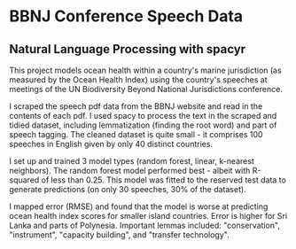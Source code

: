 # BBNJ Conference Speech Data
## Natural Language Processing with spacyr

This project models ocean health within a country's marine jurisdiction (as measured by the Ocean Health Index) using the country's speeches at meetings of the UN Biodiversity Beyond National Jurisdictions conference.

I scraped the speech pdf data from the BBNJ website and read in the contents of each pdf. I used spacy to process the text in the scraped and tidied dataset, including lemmatization (finding the root word) and part of speech tagging. The cleaned dataset is quite small - it comprises 100 speeches in English given by only 40 distinct countries.

I set up and trained 3 model types (random forest, linear, k-nearest neighbors). The random forest model performed best - albeit with R-squared of less than 0.25. This model was fitted to the reserved test data to generate predictions (on only 30 speeches, 30% of the dataset).

I mapped error (RMSE) and found that the model is worse at predicting ocean health index scores for smaller island countries. Error is higher for Sri Lanka and parts of Polynesia. Important lemmas included: "conservation", "instrument", "capacity building", and "transfer technology".
